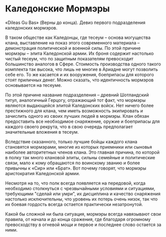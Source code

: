 # Каледонские Мормэры

«Dileas Gu Bas» \(Верны до конца\). Девиз первого подразделения каледонских мормэров.

В таком обществе как Каледонцы, где тесеум – основа могущества клана, выставление на показ этого современного материала – демонстрация политической и военной силы. По этой причине мормэры – элита Каледонской армии. Их броня содержит настолько чистый тесеум, что по защитным показателям превосходит большинство аналогов в Сфере. Стоимость производства одного такого комплекта так высока, что лишь не многие в Ариадне могут позволить себе его. То же касается и их вооружения, боеприпасы для которого стоят приличных денег. Можно сказать, что идентичность мормэров основывается на тесеуме.

По этой причине название подразделения – древний Шотландский титул, аналогичный Герцогу, отражающий тот факт, что мормэры являются выдающейся элитой Каледонских войск. Нет ничего более престижного для клана, чем иметь возможность экипировать и зачислить одного из своих лучших людей в мормэры. Клан обязан предоставить все необходимое снаряжение, оружие и боеприпасы для каждого своего рекрута, что в свою очередь предполагает значительные вложения в тесеум.

Вследствие сказанного, только лучшие бойцы каждого клана становятся мормэрами, многие из которых приемники или сыновья наиболее авторитетных членов клана. Это главная причина, по которой в полку так много клановой элиты, сильны семейные и политические связи, мало к кому обращаются по воинскому званию и более привычны к «Сир» или «Брат». Вот почему говорят, что мормэры аристократия Каледонской армии.

Несмотря на то, что полк всегда появляется на передовой, когда необходимо столкнуться с чрезвычайными условиями и ситуациями, требующими "сделай или умри", их дисциплина и качество снаряжения настолько исключительны, что уровень их потерь очень низок, так что их боевая гордость всегда остается практически незатронутой.

Какой бы сложной ни была ситуация, мормэры всегда навязывают свои правила, от начала и до конца сражения, где благодаря огромному превосходству в огневой мощи и первое и последнее слово остается за ними.

